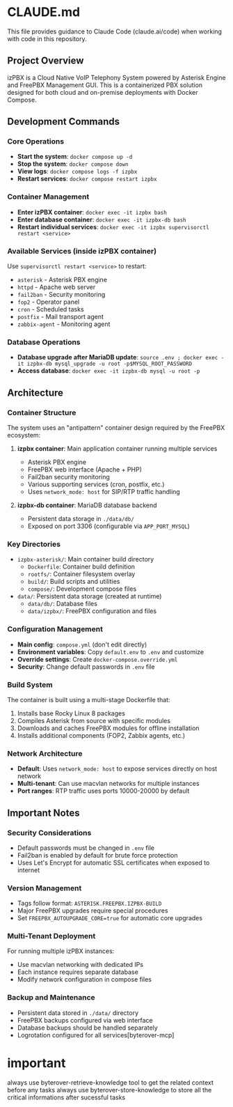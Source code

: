 # CLAUDE.md

This file provides guidance to Claude Code (claude.ai/code) when working with code in this repository.

## Project Overview

izPBX is a Cloud Native VoIP Telephony System powered by Asterisk Engine and FreePBX Management GUI. This is a containerized PBX solution designed for both cloud and on-premise deployments with Docker Compose.

## Development Commands

### Core Operations
- **Start the system**: `docker compose up -d`
- **Stop the system**: `docker compose down`
- **View logs**: `docker compose logs -f izpbx`
- **Restart services**: `docker compose restart izpbx`

### Container Management
- **Enter izPBX container**: `docker exec -it izpbx bash`
- **Enter database container**: `docker exec -it izpbx-db bash`
- **Restart individual services**: `docker exec -it izpbx supervisorctl restart <service>`

### Available Services (inside izPBX container)
Use `supervisorctl restart <service>` to restart:
- `asterisk` - Asterisk PBX engine
- `httpd` - Apache web server
- `fail2ban` - Security monitoring
- `fop2` - Operator panel
- `cron` - Scheduled tasks
- `postfix` - Mail transport agent
- `zabbix-agent` - Monitoring agent

### Database Operations
- **Database upgrade after MariaDB update**: `source .env ; docker exec -it izpbx-db mysql_upgrade -u root -p$MYSQL_ROOT_PASSWORD`
- **Access database**: `docker exec -it izpbx-db mysql -u root -p`

## Architecture

### Container Structure
The system uses an "antipattern" container design required by the FreePBX ecosystem:

1. **izpbx container**: Main application container running multiple services
   - Asterisk PBX engine
   - FreePBX web interface (Apache + PHP)
   - Fail2ban security monitoring
   - Various supporting services (cron, postfix, etc.)
   - Uses `network_mode: host` for SIP/RTP traffic handling

2. **izpbx-db container**: MariaDB database backend
   - Persistent data storage in `./data/db/`
   - Exposed on port 3306 (configurable via `APP_PORT_MYSQL`)

### Key Directories
- `izpbx-asterisk/`: Main container build directory
  - `Dockerfile`: Container build definition
  - `rootfs/`: Container filesystem overlay
  - `build/`: Build scripts and utilities
  - `compose/`: Development compose files
- `data/`: Persistent data storage (created at runtime)
  - `data/db/`: Database files
  - `data/izpbx/`: FreePBX configuration and files

### Configuration Management
- **Main config**: `compose.yml` (don't edit directly)
- **Environment variables**: Copy `default.env` to `.env` and customize
- **Override settings**: Create `docker-compose.override.yml`
- **Security**: Change default passwords in `.env` file

### Build System
The container is built using a multi-stage Dockerfile that:
1. Installs base Rocky Linux 8 packages
2. Compiles Asterisk from source with specific modules
3. Downloads and caches FreePBX modules for offline installation
4. Installs additional components (FOP2, Zabbix agents, etc.)

### Network Architecture
- **Default**: Uses `network_mode: host` to expose services directly on host network
- **Multi-tenant**: Can use macvlan networks for multiple instances
- **Port ranges**: RTP traffic uses ports 10000-20000 by default

## Important Notes

### Security Considerations
- Default passwords must be changed in `.env` file
- Fail2ban is enabled by default for brute force protection
- Uses Let's Encrypt for automatic SSL certificates when exposed to internet

### Version Management
- Tags follow format: `ASTERISK.FREEPBX.IZPBX-BUILD`
- Major FreePBX upgrades require special procedures
- Set `FREEPBX_AUTOUPGRADE_CORE=true` for automatic core upgrades

### Multi-Tenant Deployment
For running multiple izPBX instances:
- Use macvlan networking with dedicated IPs
- Each instance requires separate database
- Modify network configuration in compose files

### Backup and Maintenance
- Persistent data stored in `./data/` directory
- FreePBX backups configured via web interface
- Database backups should be handled separately
- Logrotation configured for all services[byterover-mcp]

# important 
always use byterover-retrieve-knowledge tool to get the related context before any tasks 
always use byterover-store-knowledge to store all the critical informations after sucessful tasks
